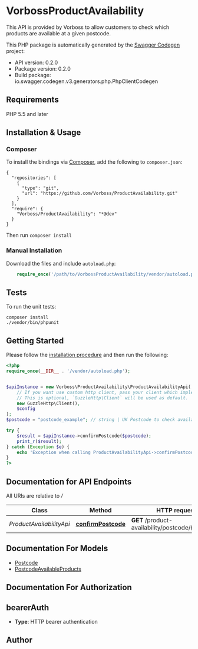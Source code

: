 # VorbossProductAvailability
This API is provided by Vorboss to allow customers to check which products are available at a given postcode.

This PHP package is automatically generated by the [Swagger Codegen](https://github.com/swagger-api/swagger-codegen) project:

- API version: 0.2.0
- Package version: 0.2.0
- Build package: io.swagger.codegen.v3.generators.php.PhpClientCodegen

## Requirements

PHP 5.5 and later

## Installation & Usage
### Composer

To install the bindings via [Composer](http://getcomposer.org/), add the following to `composer.json`:

```
{
  "repositories": [
    {
      "type": "git",
      "url": "https://github.com/Vorboss/ProductAvailability.git"
    }
  ],
  "require": {
    "Vorboss/ProductAvailability": "*@dev"
  }
}
```

Then run `composer install`

### Manual Installation

Download the files and include `autoload.php`:

```php
    require_once('/path/to/VorbossProductAvailability/vendor/autoload.php');
```

## Tests

To run the unit tests:

```
composer install
./vendor/bin/phpunit
```

## Getting Started

Please follow the [installation procedure](#installation--usage) and then run the following:

```php
<?php
require_once(__DIR__ . '/vendor/autoload.php');


$apiInstance = new Vorboss\ProductAvailability\ProductAvailabilityApi(
    // If you want use custom http client, pass your client which implements `GuzzleHttp\ClientInterface`.
    // This is optional, `GuzzleHttp\Client` will be used as default.
    new GuzzleHttp\Client(),
    $config
);
$postcode = "postcode_example"; // string | UK Postcode to check availability for.

try {
    $result = $apiInstance->confirmPostcode($postcode);
    print_r($result);
} catch (Exception $e) {
    echo 'Exception when calling ProductAvailabilityApi->confirmPostcode: ', $e->getMessage(), PHP_EOL;
}
?>
```

## Documentation for API Endpoints

All URIs are relative to */*

Class | Method | HTTP request | Description
------------ | ------------- | ------------- | -------------
*ProductAvailabilityApi* | [**confirmPostcode**](docs/Api/ProductAvailabilityApi.md#confirmpostcode) | **GET** /product-availability/postcode/{postcode} | Check a postcode

## Documentation For Models

 - [Postcode](docs/Model/Postcode.md)
 - [PostcodeAvailableProducts](docs/Model/PostcodeAvailableProducts.md)

## Documentation For Authorization


## bearerAuth

- **Type**: HTTP bearer authentication


## Author



